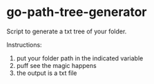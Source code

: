 # go-path-tree-generator
Script to generate a txt tree of your folder.

Instructions: 
1) put your folder path in the indicated variable
2) puff see the magic happens
3) the output is a txt file 
